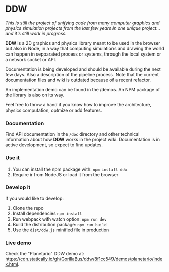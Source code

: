 # DDW

*This is still the project of unifying code from many computer graphics and physics simulation projects from the last few years in one unique project... and it's still work in progress.*

**DDW** is a 2D graphics and physics library meant to be used in the browser but also in Node, in a way that computing simulations and drawing the world can happen in sepparated process or systems, through the local system or a network socket or API.

Documentation is being developed and should be available during the next few days. Also a description of the pipeline process. Note that the current documentation files and wiki is outdated because of a recent refactor.

An implementation demo can be found in the /demos. An NPM package of the library is also on its way.

Feel free to throw a hand if you know how to improve the architecture, physics computation, optmize or add features.

### Documentation

Find API documentation in the `/doc` directory and other technical information about how **DDW** works in the project wiki. Documentation is in active development, so expect to find updates.

### Use it

1. You can install the npm package with: `npm install ddw`
2. Require ir from NodeJS or load it from the browser


### Develop it

If you would like to develop:
1. Clone the repo
2. Install dependencies `npm install`
3. Run webpack with watch option: `npm run dev`
4. Build the distribution package: `npm run build`
6. Use the `dist/ddw.js` minified file in production


### Live demo

Check the "Planetario" DDW demo at: https://cdn.statically.io/gh/GorillaBus/ddw/8f1cc549/demos/planetario/index.html.
